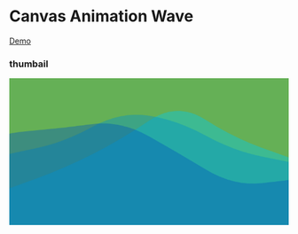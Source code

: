 # Canvas Animation Wave

[Demo](https://vqepn.csb.app/)

### thumbail

![screenshot](https://raw.githubusercontent.com/MagnetoLv1/canvas-animate-wave/main/thumbnail.png)
